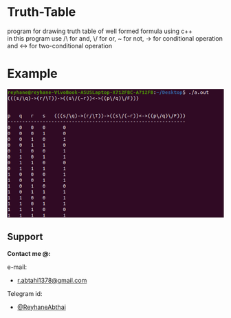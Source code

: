 # Truth-Table  
program for drawing truth table of well formed formula using c++  
in this program use /\ for and, \\/ for or, ~ for not, -> for conditional operation and <-> for two-conditional operation
# Example  
![see example picture here](example.png)  
## Support

**Contact me @:**

e-mail:

* r.abtahi1378@gmail.com

Telegram id:

* [@ReyhaneAbthai](https://t.me/ReyhaneAbtahi)


